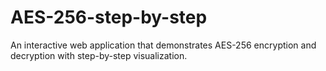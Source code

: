 # AES-256-step-by-step
An interactive web application that demonstrates AES-256 encryption and decryption with step-by-step visualization.
